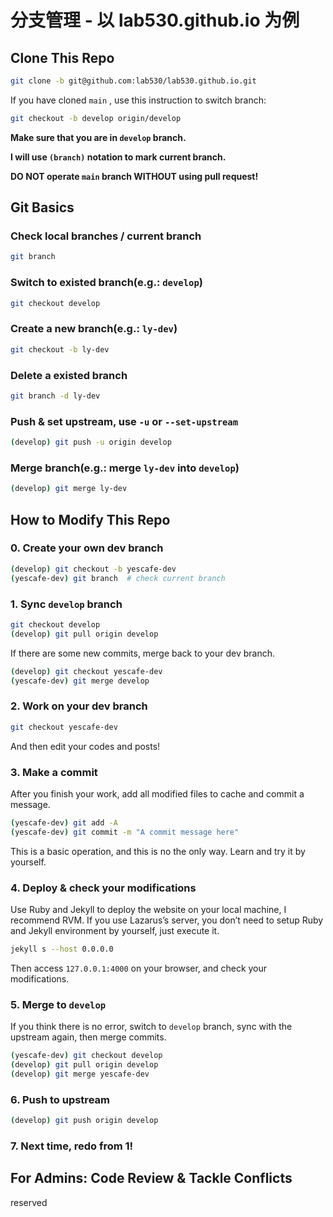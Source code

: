 # 分支管理 - 以 lab530.github.io 为例

## Clone This Repo

```bash
git clone -b git@github.com:lab530/lab530.github.io.git
```

If you have cloned `main` , use this instruction to switch branch:

```bash
git checkout -b develop origin/develop
```

**Make sure that you are in `develop` branch.**

**I will use `(branch)` notation to mark current branch.**

**DO NOT operate `main` branch WITHOUT using pull request!**

## Git Basics

### Check local branches / current branch

```bash
git branch
```

### Switch to existed branch(e.g.: `develop`)

```bash
git checkout develop
```

### Create a new branch(e.g.: `ly-dev`)

```bash
git checkout -b ly-dev
```

### Delete a existed branch

```bash
git branch -d ly-dev
```

### Push & set upstream, use `-u` or `--set-upstream`

```bash
(develop) git push -u origin develop
```

### Merge branch(e.g.: merge `ly-dev` into `develop`)

```bash
(develop) git merge ly-dev
```

## How to Modify This Repo

### 0. Create your own dev branch

```bash
(develop) git checkout -b yescafe-dev
(yescafe-dev) git branch  # check current branch
```

### 1. Sync `develop` branch

```bash
git checkout develop
(develop) git pull origin develop
```

If there are some new commits, merge back to your dev branch.

```bash
(develop) git checkout yescafe-dev
(yescafe-dev) git merge develop
```

### 2. Work on your dev branch

```bash
git checkout yescafe-dev
```

And then edit your codes and posts!

### 3. Make a commit

After you finish your work, add all modified files to cache and commit a message.

```bash
(yescafe-dev) git add -A
(yescafe-dev) git commit -m "A commit message here"
```

This is a basic operation, and this is no the only way. Learn and try it by yourself.

### 4. Deploy & check your modifications

Use Ruby and Jekyll to deploy the website on your local machine, I recommend RVM. If you use Lazarus’s server, you don’t need to setup Ruby and Jekyll environment by yourself, just execute it.

```bash
jekyll s --host 0.0.0.0
```

Then access `127.0.0.1:4000` on your browser, and check your modifications.

### 5. Merge to `develop`

If you think there is no error, switch to `develop` branch, sync with the upstream again, then merge commits.

```bash
(yescafe-dev) git checkout develop
(develop) git pull origin develop
(develop) git merge yescafe-dev
```

### 6. Push to upstream

```bash
(develop) git push origin develop
```

### 7. Next time, redo from 1!

## For Admins: Code Review & Tackle Conflicts

reserved
